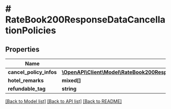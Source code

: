 # # RateBook200ResponseDataCancellationPolicies

## Properties

Name | Type | Description | Notes
------------ | ------------- | ------------- | -------------
**cancel_policy_infos** | [**\OpenAPI\Client\Model\RateBook200ResponseDataCancellationPoliciesCancelPolicyInfosInner[]**](RateBook200ResponseDataCancellationPoliciesCancelPolicyInfosInner.md) |  | [optional]
**hotel_remarks** | **mixed[]** |  | [optional]
**refundable_tag** | **string** |  | [optional]

[[Back to Model list]](../../README.md#models) [[Back to API list]](../../README.md#endpoints) [[Back to README]](../../README.md)
